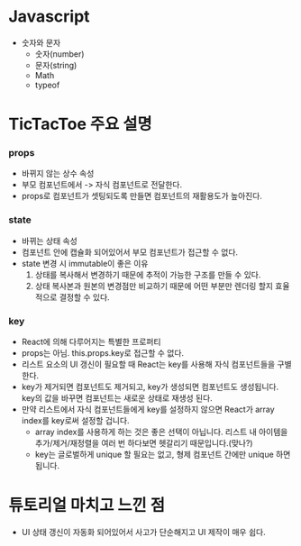 # Javascript
- 숫자와 문자
	- 숫자(number)
	- 문자(string)
	- Math
	- typeof 



# TicTacToe 주요 설명

### props
- 바뀌지 않는 상수 속성
- 부모 컴포넌트에서 -> 자식 컴포넌트로 전달한다.
- props로 컴포넌트가 셋팅되도록 만들면 컴포넌트의 재활용도가 높아진다.

### state
- 바뀌는 상태 속성
- 컴포넌트 안에 캡슐화 되어있어서 부모 컴포넌트가 접근할 수 없다.
- state 변경 시 immutable이 좋은 이유
  1. 상태를 복사해서 변경하기 때문에 추적이 가능한 구조를 만들 수 있다.
  2. 상태 복사본과 원본의 변경점만 비교하기 때문에 어떤 부분만 렌더링 할지 효율적으로 결정할 수 있다.
  
### key
- React에 의해 다루어지는 특별한 프로퍼티
- props는 아님. this.props.key로 접근할 수 없다.
- 리스트 요소의 UI 갱신이 필요할 때 React는 key를 사용해 자식 컴포넌트들을 구별한다.
- key가 제거되면 컴포넌트도 제거되고, key가 생성되면 컴포넌트도 생성됩니다. key의 값을 바꾸면 컴포넌트는 새로운 상태로 재생성 된다.
- 만약 리스트에서 자식 컴포넌트들에게 key를 설정하지 않으면 React가 array index를 key로써 설정할 겁니다. 
	- array index를 사용하게 하는 것은 좋은 선택이 아닙니다. 리스트 내 아이템을 추가/제거/재정렬을 여러 번 하다보면 헷갈리기 때문입니다.(맞나?)
	- key는 글로벌하게 unique 할 필요는 없고, 형제 컴포넌트 간에만 unique 하면 됩니다.


# 튜토리얼 마치고 느낀 점
- UI 상태 갱신이 자동화 되어있어서 사고가 단순해지고 UI 제작이 매우 쉽다.
